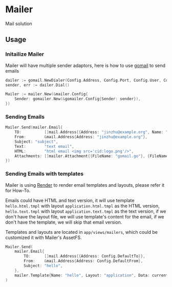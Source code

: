# Mailer

Mail solution

## Usage

### Initailize Mailer

Mailer will have multiple sender adaptors, here is how to use [gomail](https://github.com/go-gomail/gomail) to send emails

```go
dailer := gomail.NewDialer(Config.Address, Config.Port, Config.User, Config.Password)
sender, err := dailer.Dial()

Mailer := mailer.New(&mailer.Config{
	Sender: gomailer.New(&gomailer.Config{Sender: sender}),
})
```

### Sending Emails

```go
Mailer.Send(mailer.Email{
	TO:          []mail.Address{{Address: "jinzhu@example.org", Name: "jinzhu"}},
	From:        &mail.Address{Address: "jinzhu@example.org"},
	Subject: "subject",
	Text:        "text email",
	HTML:        "html email <img src='cid:logo.png'/>",
	Attachments: []mailer.Attachment{{FileName: "gomail.go"}, {FileName: "../test/logo.png", Inline: true}},
})
```

### Sending Emails with templates

Mailer is using [Render](github.com/qor/render) to render email templates and layouts, please refer it for How-To.

Emails could have HTML and text version, it will use template `hello.html.tmpl` with layout `application.html.tmpl` as the HTML version, `hello.text.tmpl` with layout `application.text.tmpl` as the text version, if we don't have the layout file, we will use template's content for the email, if we don't have the template, we will skip that email version.

Templates and layouts are located in `app/views/mailers`, which could be customized it with Mailer's AssetFS.

```go
Mailer.Send(
	mailer.Email{
		TO:      []mail.Address{{Address: Config.DefaultTo}},
		From:    &mail.Address{Address: Config.DefaultFrom},
		Subject: "hello",
	},
	mailer.Template{Name: "hello", Layout: "application", Data: currentUser},
)
```
